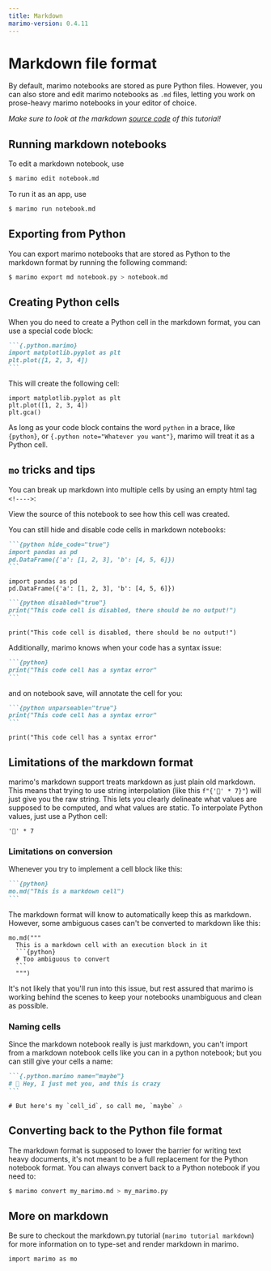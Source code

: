 ```yaml
---
title: Markdown
marimo-version: 0.4.11
---
```


# Markdown file format

By default, marimo notebooks are stored as pure Python files. However,
you can also store and edit marimo notebooks as `.md` files, letting you
work on prose-heavy marimo notebooks in your editor of choice.

_Make sure to look at the markdown
[source code](https://github.com/marimo-team/marimo/blob/main/marimo/_tutorials/markdown_format.md)
of this tutorial!_
## Running markdown notebooks

To edit a markdown notebook, use

```bash
$ marimo edit notebook.md
```

To run it as an app, use

```bash
$ marimo run notebook.md
```
<!---->
## Exporting from Python

You can export marimo notebooks that are stored as Python to the markdown format
by running the following command:

```bash
$ marimo export md notebook.py > notebook.md
```
<!---->

## Creating Python cells

When you do need to create a Python cell in the markdown format, you can use a
special code block:

````md
```{.python.marimo}
import matplotlib.pyplot as plt
plt.plot([1, 2, 3, 4])
```
````

This will create the following cell:

```{.python.marimo}
import matplotlib.pyplot as plt
plt.plot([1, 2, 3, 4])
plt.gca()
```

As long as your code block contains the word `python` in a brace, like
`{python}`, or `{.python note="Whatever you want"}`, marimo will treat it as a
Python cell.
## `mo` tricks and tips

You can break up markdown into multiple cells by using an empty html tag `<!---->`:
<!---->
View the source of this notebook to see how this cell was created.
<!---->
You can still hide and disable code cells in markdown notebooks:

````md
```{python hide_code="true"}
import pandas as pd
pd.DataFrame({'a': [1, 2, 3], 'b': [4, 5, 6]})
```
````

```{.python.marimo hide_code="true"}
import pandas as pd
pd.DataFrame({'a': [1, 2, 3], 'b': [4, 5, 6]})
```

````md
```{python disabled="true"}
print("This code cell is disabled, there should be no output!")
```
````

```{.python.marimo disabled="true"}
print("This code cell is disabled, there should be no output!")
```

Additionally, marimo knows when your code has a syntax issue:

````md
```{python}
print("This code cell has a syntax error"
```
````

and on notebook save, will annotate the cell for you:

````md
```{python unparseable="true"}
print("This code cell has a syntax error"
```
````

```{.python.marimo unparsable="true"}
print("This code cell has a syntax error"
```

## Limitations of the markdown format

marimo's markdown support treats markdown as just plain old markdown. This
means that trying to use string interpolation (like this `f"{'🍃' * 7}"`) will
just give you the raw string. This lets you clearly delineate what values are
supposed to be computed, and what values are static. To interpolate Python
values, just use a Python cell:

```{.python.marimo}
'🍃' * 7
```

### Limitations on conversion

Whenever you try to implement a cell block like this:

````md
```{python}
mo.md("This is a markdown cell")
```
````

The markdown format will know to automatically keep this as markdown. However,
some ambiguous cases can't be converted to markdown like this:

````{.python.marimo}
mo.md("""
  This is a markdown cell with an execution block in it
  ```{python}
  # Too ambiguous to convert
  ```
  """)
````

It's not likely that you'll run into this issue, but rest assured that marimo
is working behind the scenes to keep your notebooks unambiguous and clean as
possible.
<!---->
### Naming cells

Since the markdown notebook really is just markdown, you can't import from a
markdown notebook cells like you can in a python notebook; but you can still
give your cells a name:

````md
```{.python.marimo name="maybe"}
# 🎵 Hey, I just met you, and this is crazy
```
````

```{.python.marimo name="maybe"}
# But here's my `cell_id`, so call me, `maybe` 🎶
```

## Converting back to the Python file format
The markdown format is supposed to lower the barrier for writing text heavy
documents, it's not meant to be a full replacement for the Python notebook
format. You can always convert back to a Python notebook if you need to:

```bash
$ marimo convert my_marimo.md > my_marimo.py
```

## More on markdown

Be sure to checkout the markdown.py tutorial (`marimo tutorial markdown`) for
more information on to type-set and render markdown in marimo.

```{.python.marimo hide_code="true"}
import marimo as mo
```
